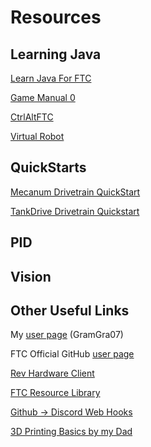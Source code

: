 # Resources

## Learning Java

[Learn Java For FTC](https://github.com/alan412/LearnJavaForFTC/blob/master/LearnJavaForFTC.pdf)

[Game Manual 0](https://gm0.org/)

[CtrlAltFTC](https://www.ctrlaltftc.com/)

[](https://cookbook.dairy.foundation/introduction.html)

[](https://ftc-resources.readthedocs.io/en/latest/index.html)

[Virtual Robot](https://github.com/Beta8397/virtual_robot)

## QuickStarts

[Mecanum Drivetrain QuickStart](https://gm0.org/en/latest/docs/software/tutorials/mecanum-drive.html)

[TankDrive Drivetrain Quickstart](https://docs.revrobotics.com/kickoff-concepts/freight-frenzy-2021-2022/programming-teleoperated)


## PID

[](https://youtu.be/E6H6Nqe6qJo?si=luVu2EeaFapRfCl3)

[](https://cookbook.dairy.foundation/integrating\_a\_custom\_PIDF\_controller.html)

## Vision

[](https://docs.deltacv.org/eocv-sim)

[](https://docs.deltacv.org/papervision)

## Other Useful Links

My [user page](https://github.com/GramGra07) (GramGra07)

FTC Official GitHub [user page](https://github.com/FIRST-Tech-Challenge)

[Rev Hardware Client](https://docs.revrobotics.com/rev-hardware-client/getting-started/installation-instructions)

[FTC Resource Library](https://www.firstinspires.org/resource-library/ftc/game-and-season-info)

[Github -> Discord Web Hooks](https://gist.github.com/jagrosh/5b1761213e33fc5b54ec7f6379034a22)

[3D Printing Basics by my Dad](https://docs.google.com/presentation/d/1MeLkA9mCI4vZMiejlqMZpAhZvbV2ThvSf6oZBzhQGdo/edit?usp=sharing)
